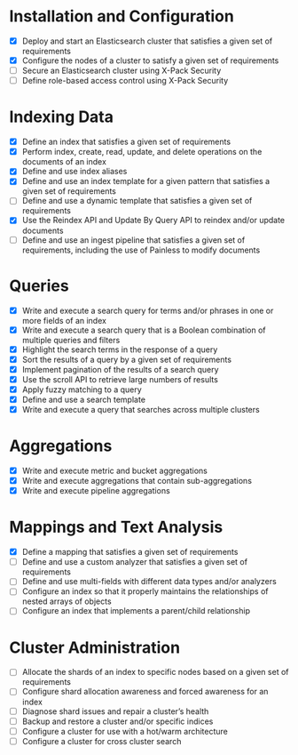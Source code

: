 # Installation and Configuration
- [x] Deploy and start an Elasticsearch cluster that satisfies a given set of requirements
- [x] Configure the nodes of a cluster to satisfy a given set of requirements
- [ ] Secure an Elasticsearch cluster using X-Pack Security
- [ ] Define role-based access control using X-Pack Security
# Indexing Data
- [x] Define an index that satisfies a given set of requirements
- [x] Perform index, create, read, update, and delete operations on the documents of an index
- [x] Define and use index aliases
- [x] Define and use an index template for a given pattern that satisfies a given set of requirements
- [ ] Define and use a dynamic template that satisfies a given set of requirements
- [x] Use the Reindex API and Update By Query API to reindex and/or update documents
- [ ] Define and use an ingest pipeline that satisfies a given set of requirements, including the use of Painless to modify documents
# Queries
- [x] Write and execute a search query for terms and/or phrases in one or more fields of an index
- [x] Write and execute a search query that is a Boolean combination of multiple queries and filters
- [x] Highlight the search terms in the response of a query
- [x] Sort the results of a query by a given set of requirements
- [x] Implement pagination of the results of a search query
- [x] Use the scroll API to retrieve large numbers of results
- [x] Apply fuzzy matching to a query
- [x] Define and use a search template
- [x] Write and execute a query that searches across multiple clusters
# Aggregations
- [x] Write and execute metric and bucket aggregations
- [x] Write and execute aggregations that contain sub-aggregations
- [x] Write and execute pipeline aggregations
# Mappings and Text Analysis
- [x] Define a mapping that satisfies a given set of requirements
- [ ] Define and use a custom analyzer that satisfies a given set of requirements
- [ ] Define and use multi-fields with different data types and/or analyzers
- [ ] Configure an index so that it properly maintains the relationships of nested arrays of objects
- [ ] Configure an index that implements a parent/child relationship
# Cluster Administration
- [ ] Allocate the shards of an index to specific nodes based on a given set of requirements
- [ ] Configure shard allocation awareness and forced awareness for an index
- [ ] Diagnose shard issues and repair a cluster’s health
- [ ] Backup and restore a cluster and/or specific indices
- [ ] Configure a cluster for use with a hot/warm architecture
- [ ] Configure a cluster for cross cluster search
